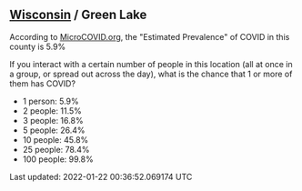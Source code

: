 
## [Wisconsin](/united-states/wisconsin) / Green Lake

According to [MicroCOVID.org](http://microcovid.org),
the "Estimated Prevalence" of COVID in this county is 5.9%

If you interact with a certain number of people in this location
(all at once in a group, or spread out across the day), what is the chance that
1 or more of them has COVID?

- 1 person: 5.9%
- 2 people: 11.5%
- 3 people: 16.8%
- 5 people: 26.4%
- 10 people: 45.8%
- 25 people: 78.4%
- 100 people: 99.8%

Last updated: 2022-01-22 00:36:52.069174 UTC
